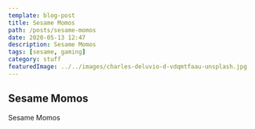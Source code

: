 ```yaml
---
template: blog-post
title: Sesame Momos
path: /posts/sesame-momos
date: 2020-05-13 12:47
description: Sesame Momos
tags: [sesame, gaming]
category: stuff
featuredImage: ../../images/charles-deluvio-d-vdqmtfaau-unsplash.jpg
---
```


## Sesame Momos

Sesame Momos
